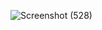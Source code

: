 

![Screenshot (528)](https://github.com/user-attachments/assets/d42837b1-f95d-40b1-8e0a-3c6bcdbbed6b)

